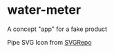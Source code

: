 # water-meter

A concept "app" for a fake product

Pipe SVG Icon from [SVGRepo](https://www.svgrepo.com/svg/219143/pipe)